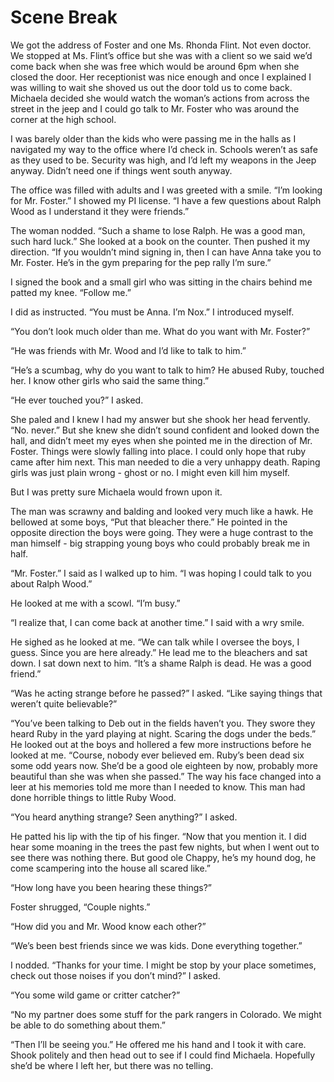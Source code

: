# Scene Break

We got the address of Foster and one Ms. Rhonda Flint. Not even doctor. We stopped at Ms. Flint’s office but she was with a client so we said we’d come back when she was free which would be around 6pm when she closed the door. Her receptionist was nice enough and once I explained I was willing to wait she shoved us out the door told us to come back. Michaela decided she would watch the woman’s actions from across the street in the jeep and I could go talk to Mr. Foster who was around the corner at the high school.

I was barely older than the kids who were passing me in the halls as I navigated my way to the office where I’d check in. Schools weren’t as safe as they used to be. Security was high, and I’d left my weapons in the Jeep anyway. Didn’t need one if things went south anyway.

The office was filled with adults and I was greeted with a smile. “I’m looking for Mr. Foster.” I showed my PI license. “I have a few questions about Ralph Wood as I understand it they were friends.”

The woman nodded. “Such a shame to lose Ralph. He was a good man, such hard luck.” She looked at a book on the counter. Then pushed it my direction. “If you wouldn’t mind signing in, then I can have Anna take you to Mr. Foster. He’s in the gym preparing for the pep rally I’m sure.”

I signed the book and a small girl who was sitting in the chairs behind me patted my knee. “Follow me.”

I did as instructed. “You must be Anna. I’m Nox.” I introduced myself.

“You don’t look much older than me. What do you want with Mr. Foster?”

“He was friends with Mr. Wood and I’d like to talk to him.”

“He’s a scumbag, why do you want to talk to him? He abused Ruby, touched her. I know other girls who said the same thing.”

“He ever touched you?” I asked.

She paled and I knew I had my answer but she shook her head fervently. “No. never.” But she knew she didn’t sound confident and looked down the hall, and didn’t meet my eyes when she pointed me in the direction of Mr. Foster. Things were slowly falling into place. I could only hope that ruby came after him next. This man needed to die a very unhappy death. Raping girls was just plain wrong - ghost or no. I might even kill him myself.

But I was pretty sure Michaela would frown upon it.

The man was scrawny and balding and looked very much like a hawk. He bellowed at some boys, “Put that bleacher there.” He pointed in the opposite direction the boys were going. They were a huge contrast to the man himself - big strapping young boys who could probably break me in half.

“Mr. Foster.” I said as I walked up to him. “I was hoping I could talk to you about Ralph Wood.”

He looked at me with a scowl. “I’m busy.”

“I realize that, I can come back at another time.” I said with a wry smile.

He sighed as he looked at me. “We can talk while I oversee the boys, I guess. Since you are here already.” He lead me to the bleachers and sat down. I sat down next to him. “It’s a shame Ralph is dead. He was a good friend.”

“Was he acting strange before he passed?” I asked. “Like saying things that weren’t quite believable?”

“You’ve been talking to Deb out in the fields haven’t you. They swore they heard Ruby in the yard playing at night. Scaring the dogs under the beds.” He looked out at the boys and hollered a few more instructions before he looked at me. “Course, nobody ever believed em. Ruby’s been dead six some odd years now. She’d be a good ole eighteen by now, probably more beautiful than she was when she passed.” The way his face changed into a leer at his memories told me more than I needed to know. This man had done horrible things to little Ruby Wood.

“You heard anything strange? Seen anything?” I asked.

He patted his lip with the tip of his finger. “Now that you mention it. I did hear some moaning in the trees the past few nights, but when I went out to see there was nothing there. But good ole Chappy, he’s my hound dog, he come scampering into the house all scared like.”

“How long have you been hearing these things?”

Foster shrugged, “Couple nights.”

“How did you and Mr. Wood know each other?”

“We’s been best friends since we was kids. Done everything together.”

I nodded. “Thanks for your time. I might be stop by your place sometimes, check out those noises if you don’t mind?” I asked.

“You some wild game or critter catcher?”

“No my partner does some stuff for the park rangers in Colorado. We might be able to do something about them.”

“Then I’ll be seeing you.” He offered me his hand and I took it with care. Shook politely and then head out to see if I could find Michaela. Hopefully she’d be where I left her, but there was no telling.

